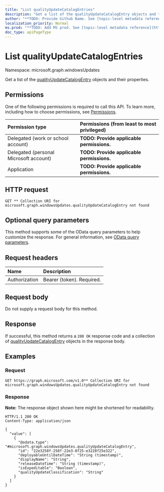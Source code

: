 ```yaml
---
title: "List qualityUpdateCatalogEntries"
description: "Get a list of the qualityUpdateCatalogEntry objects and their properties."
author: "**TODO: Provide Github Name. See [topic-level metadata reference](https://msgo.azurewebsites.net/add/document/guidelines/metadata.html#topic-level-metadata)**"
localization_priority: Normal
ms.prod: "**TODO: Add MS prod. See [topic-level metadata reference](https://msgo.azurewebsites.net/add/document/guidelines/metadata.html#topic-level-metadata)**"
doc_type: apiPageType
---
```


# List qualityUpdateCatalogEntries
Namespace: microsoft.graph.windowsUpdates



Get a list of the [qualityUpdateCatalogEntry](../resources/qualityupdatecatalogentry.md) objects and their properties.

## Permissions
One of the following permissions is required to call this API. To learn more, including how to choose permissions, see [Permissions](/graph/permissions-reference).

|Permission type|Permissions (from least to most privileged)|
|:---|:---|
|Delegated (work or school account)|**TODO: Provide applicable permissions.**|
|Delegated (personal Microsoft account)|**TODO: Provide applicable permissions.**|
|Application|**TODO: Provide applicable permissions.**|

## HTTP request

<!-- {
  "blockType": "ignored"
}
-->
``` http
GET ** Collection URI for microsoft.graph.windowsUpdates.qualityUpdateCatalogEntry not found
```

## Optional query parameters
This method supports some of the OData query parameters to help customize the response. For general information, see [OData query parameters](/graph/query-parameters).

## Request headers
|Name|Description|
|:---|:---|
|Authorization|Bearer {token}. Required.|

## Request body
Do not supply a request body for this method.

## Response

If successful, this method returns a `200 OK` response code and a collection of [qualityUpdateCatalogEntry](../resources/qualityupdatecatalogentry.md) objects in the response body.

## Examples

### Request
<!-- {
  "blockType": "request",
  "name": "list_qualityupdatecatalogentry"
}
-->
``` http
GET https://graph.microsoft.com/v1.0** Collection URI for microsoft.graph.windowsUpdates.qualityUpdateCatalogEntry not found
```


### Response
**Note:** The response object shown here might be shortened for readability.
<!-- {
  "blockType": "response",
  "truncated": true,
  "@odata.type": "Collection(microsoft.graph.windowsUpdates.qualityUpdateCatalogEntry)"
}
-->
``` http
HTTP/1.1 200 OK
Content-Type: application/json

{
  "value": [
    {
      "@odata.type": "#microsoft.graph.windowsUpdates.qualityUpdateCatalogEntry",
      "id": "22e3258f-258f-22e3-8f25-e3228f25e322",
      "deployableUntilDateTime": "String (timestamp)",
      "displayName": "String",
      "releaseDateTime": "String (timestamp)",
      "isExpeditable": "Boolean",
      "qualityUpdateClassification": "String"
    }
  ]
}
```

